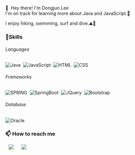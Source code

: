 
👋 &nbsp;Hey there! I'm Dongjun Lee\
I'm on track for learning more about Java and JavaScript.🌱

I enjoy hiking, swimming, surf and dive.⛰️🤿

### 💪Skills
###### Languages
![Java](https://img.shields.io/badge/-Java-007396?style=flat&logo=Java&logoColor=white)&nbsp;
![JavaScript](https://img.shields.io/badge/-JavaScript-F7DF1E?style=flat&logo=JavaScript&logoColor=white)&nbsp;
![HTML](https://img.shields.io/badge/-HTML-E34F26?style=flat&logo=HTML5&logoColor=white)&nbsp;
![CSS](https://img.shields.io/badge/-CSS-1572B6?style=flat&logo=CSS3&logoColor=1572B6&logoColor=white)&nbsp;

###### Frameworks
![SPRING](https://img.shields.io/badge/SPRING-6DB33F?style=flat&logo=SPRING&logoColor=white)&nbsp; 
![SpringBoot](https://img.shields.io/badge/SpringBoot-6DB33F?style=flat&logo=springboot&logoColor=white)&nbsp;
![JQuery](https://img.shields.io/badge/jQuery-0769AD?style=falt&logo=jquery&logoColor=white)&nbsp;
![Bootstrap](https://img.shields.io/badge/-Bootstrap-7952B3?style=flat&logo=bootstrap&logoColor=white)&nbsp;


###### Database
![Oracle](https://img.shields.io/badge/Oracle-F80000?style=flat&logo=oracle&logoColor=black)&nbsp;

### 📫 How to reach me
<a href="https://jhost.tistory.com/" onclick="return ! window.open(this.href);">
<img src="https://img.shields.io/badge/Tistory-000000?style=flat-square&logo=Tidal&logoColor=white" style="height : auto; margin-left : 10px; margin-right : 10px;"/></a>

<a href="https://www.instagram.com/dong.jun/" onclick="return ! window.open(this.href);">
<img src="https://img.shields.io/badge/Instagram-E4405F?style=flat-square&logo=Instagram&logoColor=white" style="height : auto; margin-left : 10px; margin-right : 10px;"/></a>
